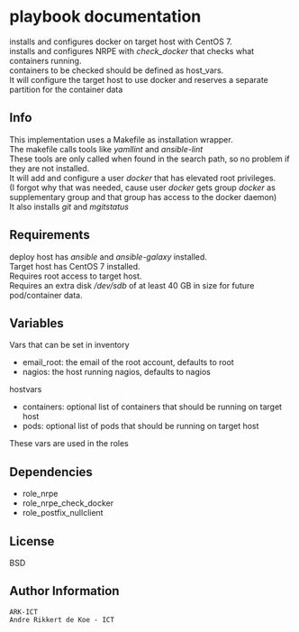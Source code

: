 playbook documentation
======================

installs and configures docker on target host with CentOS 7.  
installs and configures NRPE with *check_docker* that checks what containers running.  
containers to be checked should be defined as host_vars.  
It will configure the target host to use docker and reserves a separate partition for the container data

Info
----

This implementation uses a Makefile as installation wrapper.  
The makefile calls tools like *yamllint* and *ansible-lint*  
These tools are only called when found in the search path, so no problem if they are not installed.  
It will add and configure a user *docker* that has elevated root privileges.  
(I forgot why that was needed, cause user *docker* gets group *docker* as supplementary group and that group has access to the docker daemon)  
It also installs *git* and *mgitstatus*

Requirements
------------

deploy host has *ansible* and *ansible-galaxy* installed.  
Target host has CentOS 7 installed.  
Requires root access to target host.   
Requires an extra disk */dev/sdb* of at least 40 GB in size for future pod/container data.  

Variables
--------------

Vars that can be set in inventory  
* email_root: the email of the root account, defaults to root  
* nagios: the host running nagios, defaults to nagios  

hostvars  
* containers: optional list of containers that should be running on target host  
* pods: optional list of pods that should be running on target host  

These vars are used in the roles

Dependencies
------------

* role_nrpe
* role_nrpe_check_docker
* role_postfix_nullclient

License
-------

BSD

Author Information
------------------

    ARK-ICT
    Andre Rikkert de Koe - ICT

